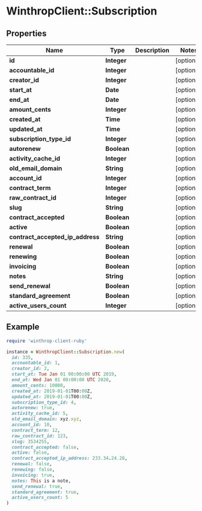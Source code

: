 # WinthropClient::Subscription

## Properties

| Name | Type | Description | Notes |
| ---- | ---- | ----------- | ----- |
| **id** | **Integer** |  | [optional] |
| **accountable_id** | **Integer** |  | [optional] |
| **creator_id** | **Integer** |  | [optional] |
| **start_at** | **Date** |  | [optional] |
| **end_at** | **Date** |  | [optional] |
| **amount_cents** | **Integer** |  | [optional] |
| **created_at** | **Time** |  | [optional] |
| **updated_at** | **Time** |  | [optional] |
| **subscription_type_id** | **Integer** |  | [optional] |
| **autorenew** | **Boolean** |  | [optional] |
| **activity_cache_id** | **Integer** |  | [optional] |
| **old_email_domain** | **String** |  | [optional] |
| **account_id** | **Integer** |  | [optional] |
| **contract_term** | **Integer** |  | [optional] |
| **raw_contract_id** | **Integer** |  | [optional] |
| **slug** | **String** |  | [optional] |
| **contract_accepted** | **Boolean** |  | [optional] |
| **active** | **Boolean** |  | [optional] |
| **contract_accepted_ip_address** | **String** |  | [optional] |
| **renewal** | **Boolean** |  | [optional] |
| **renewing** | **Boolean** |  | [optional] |
| **invoicing** | **Boolean** |  | [optional] |
| **notes** | **String** |  | [optional] |
| **send_renewal** | **Boolean** |  | [optional] |
| **standard_agreement** | **Boolean** |  | [optional] |
| **active_users_count** | **Integer** |  | [optional] |

## Example

```ruby
require 'winthrop-client-ruby'

instance = WinthropClient::Subscription.new(
  id: 335,
  accountable_id: 1,
  creator_id: 2,
  start_at: Tue Jan 01 00:00:00 UTC 2019,
  end_at: Wed Jan 01 00:00:00 UTC 2020,
  amount_cents: 10000,
  created_at: 2019-01-01T00:00Z,
  updated_at: 2019-01-01T00:00Z,
  subscription_type_id: 4,
  autorenew: true,
  activity_cache_id: 5,
  old_email_domain: xyz.xyz,
  account_id: 10,
  contract_term: 12,
  raw_contract_id: 123,
  slug: 3534255,
  contract_accepted: false,
  active: false,
  contract_accepted_ip_address: 233.34.24.28,
  renewal: false,
  renewing: false,
  invoicing: true,
  notes: This is a note,
  send_renewal: true,
  standard_agreement: true,
  active_users_count: 5
)
```

